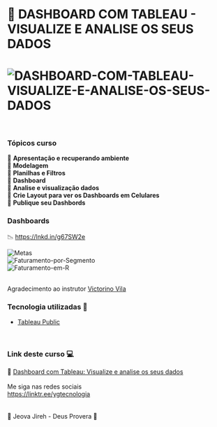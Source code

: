 # 📶  DASHBOARD COM TABLEAU - VISUALIZE E ANALISE OS SEUS DADOS 

<h1>
   <img src="https://i.ibb.co/Wvv2DB8/DASHBOARD-COM-TABLEAU-VISUALIZE-E-ANALISE-OS-SEUS-DADOS.png" alt="DASHBOARD-COM-TABLEAU-VISUALIZE-E-ANALISE-OS-SEUS-DADOS" border="0"><br>
</h1>
<br>

### Tópicos curso 

 💢  **Apresentação e recuperando ambiente**<br>
 💢  **Modelagem**<br>
 💢  **Planilhas e Filtros**<br>
 💢  **Dashboard**<br>
 💢  **Analise e visualização dados**<br>
 💢  **Crie Layout para ver os Dashboards em Celulares**<br>
 💢  **Publique seu Dashbords**<br>

### Dashboards

📉 https://lnkd.in/g67SW2e

<img src="https://i.ibb.co/CV3T2Qj/Metas.png" alt="Metas" border="0"><br>
<img src="https://i.ibb.co/dLsrWjp/Faturamento-por-Segmento.png" alt="Faturamento-por-Segmento" border="0"><br>
<img src="https://i.ibb.co/60h5c3H/Faturamento-em-R.png" alt="Faturamento-em-R" border="0"><br>

<br>
Agradecimento ao instrutor <a href="https://www.linkedin.com/in/victorino-vila-1a160/" target="_blank">Victorino Vila</a>


### Tecnologia utilizadas 🚀

* <a href="https://public.tableau.com/">Tableau Public</a> 
<br>

### Link deste curso  💻

 🎯 <a href="https://cursos.alura.com.br/course/tableau-self-service-business-intelligence" target="_blank">Dashboard com Tableau: Visualize e analise os seus dados</a>
<br><br>
Me siga nas redes sociais<br>
https://linktr.ee/ygtecnologia
<br><br><br>
🙏 Jeova Jireh - Deus Provera 🙏